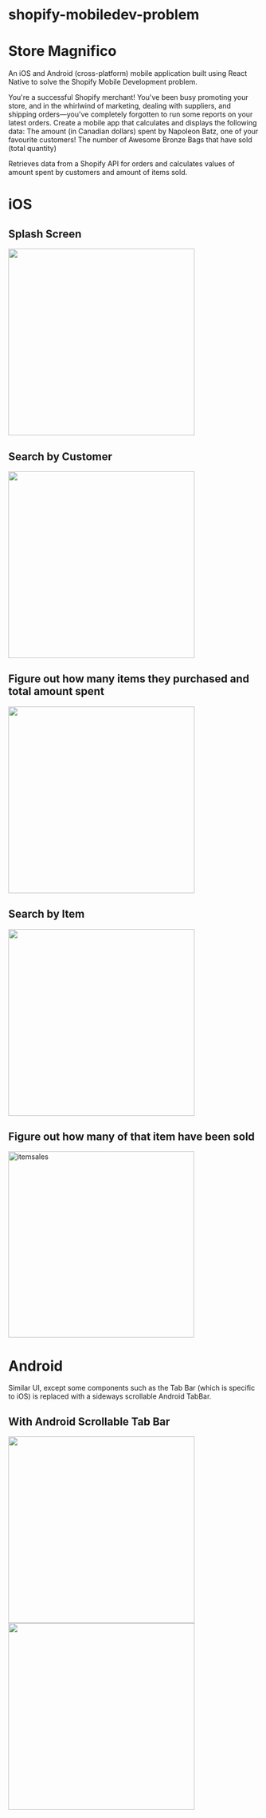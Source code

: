 # shopify-mobiledev-problem
# Store Magnifico
An iOS and Android (cross-platform) mobile application built using React Native to solve the Shopify Mobile Development problem.

You're a successful Shopify merchant! You've been busy promoting your store, and in the whirlwind of marketing, dealing with suppliers, and shipping orders—you've completely forgotten to run some reports on your latest orders. Create a mobile app that calculates and displays the following data:
The amount (in Canadian dollars) spent by Napoleon Batz, one of your favourite customers!
The number of Awesome Bronze Bags that have sold (total quantity)

Retrieves data from a Shopify API for orders and calculates values of amount spent by customers and amount of items sold.

# iOS

## Splash Screen
<img src="https://user-images.githubusercontent.com/28017034/29505498-5d180014-860c-11e7-9a4a-abffcea37025.png" width="374" />

## Search by Customer
<img src="https://user-images.githubusercontent.com/28017034/29505550-a2cca7fe-860c-11e7-9d36-af8cb445c215.png" width="374" />

## Figure out how many items they purchased and total amount spent
<img src="https://user-images.githubusercontent.com/28017034/29505590-d0ffe69a-860c-11e7-8717-d2bbbb5c9152.png" width="374" />

## Search by Item
<img src="https://user-images.githubusercontent.com/28017034/29505615-f3fc0a34-860c-11e7-89a2-ce724fbe5128.png" width="374" />

## Figure out how many of that item have been sold
<img width="373" alt="itemsales" src="https://user-images.githubusercontent.com/28017034/30139424-ae47ab60-9322-11e7-9111-2b357a6c4232.png">

# Android

Similar UI, except some components such as the Tab Bar (which is specific to iOS) is replaced with a sideways scrollable Android TabBar.

## With Android Scrollable Tab Bar
<img src="https://user-images.githubusercontent.com/28017034/29505683-4b050b32-860d-11e7-8915-2d1038c805e6.jpg" width="374" />

<img src="https://user-images.githubusercontent.com/28017034/29505696-55c038ee-860d-11e7-9749-4b90beb6c455.jpg" width="374" />
